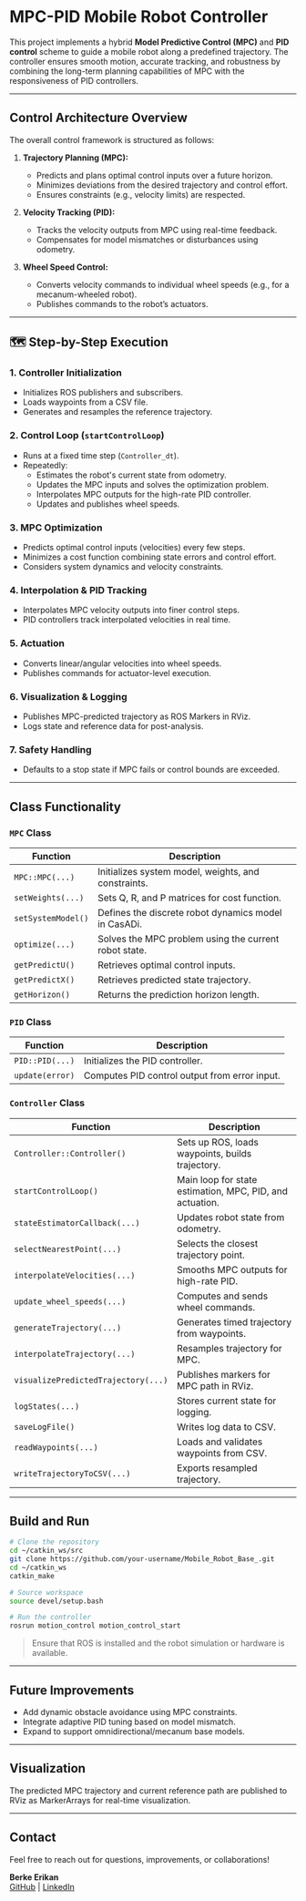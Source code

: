 #  MPC-PID Mobile Robot Controller

This project implements a hybrid **Model Predictive Control (MPC)** and **PID control** scheme to guide a mobile robot along a predefined trajectory. The controller ensures smooth motion, accurate tracking, and robustness by combining the long-term planning capabilities of MPC with the responsiveness of PID controllers.

---

##  Control Architecture Overview

The overall control framework is structured as follows:

1. **Trajectory Planning (MPC):**
   - Predicts and plans optimal control inputs over a future horizon.
   - Minimizes deviations from the desired trajectory and control effort.
   - Ensures constraints (e.g., velocity limits) are respected.

2. **Velocity Tracking (PID):**
   - Tracks the velocity outputs from MPC using real-time feedback.
   - Compensates for model mismatches or disturbances using odometry.

3. **Wheel Speed Control:**
   - Converts velocity commands to individual wheel speeds (e.g., for a mecanum-wheeled robot).
   - Publishes commands to the robot’s actuators.

---

## 🗺️ Step-by-Step Execution

### 1. Controller Initialization
- Initializes ROS publishers and subscribers.
- Loads waypoints from a CSV file.
- Generates and resamples the reference trajectory.

### 2. Control Loop (`startControlLoop`)
- Runs at a fixed time step (`Controller_dt`).
- Repeatedly:
  - Estimates the robot's current state from odometry.
  - Updates the MPC inputs and solves the optimization problem.
  - Interpolates MPC outputs for the high-rate PID controller.
  - Updates and publishes wheel speeds.

### 3. MPC Optimization
- Predicts optimal control inputs (velocities) every few steps.
- Minimizes a cost function combining state errors and control effort.
- Considers system dynamics and velocity constraints.

### 4. Interpolation & PID Tracking
- Interpolates MPC velocity outputs into finer control steps.
- PID controllers track interpolated velocities in real time.

### 5. Actuation
- Converts linear/angular velocities into wheel speeds.
- Publishes commands for actuator-level execution.

### 6. Visualization & Logging
- Publishes MPC-predicted trajectory as ROS Markers in RViz.
- Logs state and reference data for post-analysis.

### 7. Safety Handling
- Defaults to a stop state if MPC fails or control bounds are exceeded.

---

##  Class Functionality

###  `MPC` Class
| Function | Description |
|---------|-------------|
| `MPC::MPC(...)` | Initializes system model, weights, and constraints. |
| `setWeights(...)` | Sets Q, R, and P matrices for cost function. |
| `setSystemModel()` | Defines the discrete robot dynamics model in CasADi. |
| `optimize(...)` | Solves the MPC problem using the current robot state. |
| `getPredictU()` | Retrieves optimal control inputs. |
| `getPredictX()` | Retrieves predicted state trajectory. |
| `getHorizon()` | Returns the prediction horizon length. |

###  `PID` Class
| Function | Description |
|---------|-------------|
| `PID::PID(...)` | Initializes the PID controller. |
| `update(error)` | Computes PID control output from error input. |

###  `Controller` Class
| Function | Description |
|---------|-------------|
| `Controller::Controller()` | Sets up ROS, loads waypoints, builds trajectory. |
| `startControlLoop()` | Main loop for state estimation, MPC, PID, and actuation. |
| `stateEstimatorCallback(...)` | Updates robot state from odometry. |
| `selectNearestPoint(...)` | Selects the closest trajectory point. |
| `interpolateVelocities(...)` | Smooths MPC outputs for high-rate PID. |
| `update_wheel_speeds(...)` | Computes and sends wheel commands. |
| `generateTrajectory(...)` | Generates timed trajectory from waypoints. |
| `interpolateTrajectory(...)` | Resamples trajectory for MPC. |
| `visualizePredictedTrajectory(...)` | Publishes markers for MPC path in RViz. |
| `logStates(...)` | Stores current state for logging. |
| `saveLogFile()` | Writes log data to CSV. |
| `readWaypoints(...)` | Loads and validates waypoints from CSV. |
| `writeTrajectoryToCSV(...)` | Exports resampled trajectory. |

---




## Build and Run

```bash
# Clone the repository
cd ~/catkin_ws/src
git clone https://github.com/your-username/Mobile_Robot_Base_.git
cd ~/catkin_ws
catkin_make

# Source workspace
source devel/setup.bash

# Run the controller
rosrun motion_control motion_control_start
```

>  Ensure that ROS is installed and the robot simulation or hardware is available.

---

##  Future Improvements

- Add dynamic obstacle avoidance using MPC constraints.
- Integrate adaptive PID tuning based on model mismatch.
- Expand to support omnidirectional/mecanum base models.

---

##  Visualization

The predicted MPC trajectory and current reference path are published to RViz as MarkerArrays for real-time visualization.

---

##  Contact

Feel free to reach out for questions, improvements, or collaborations!

**Berke Erikan**  
 [GitHub](https://github.com/berkeerikan) | [LinkedIn](https://www.linkedin.com/in/berkeerikan)
